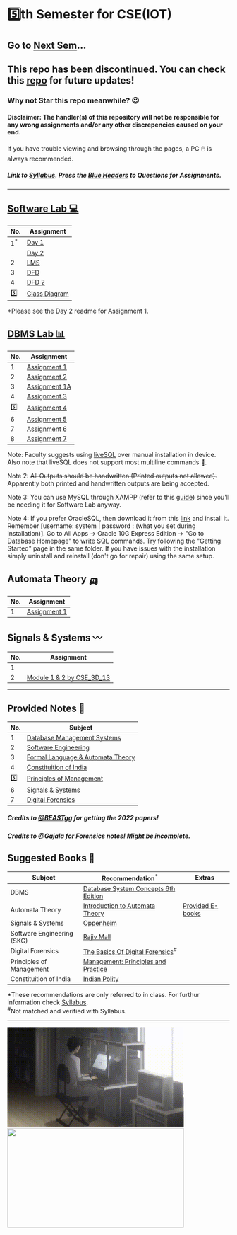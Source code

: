 # 5️⃣th Semester for CSE(IOT)
## Go to [Next Sem](https://github.com/PixMusicaX/Sem6IoT)...
## This repo has been discontinued. You can check this [repo](https://github.com/BEASTgg/5thsem) for future updates!
### Why not Star this repo meanwhile? 😉
#### Disclaimer: The handler(s) of this repository will not be responsible for any wrong assignments and/or any other discrepencies caused on your end.
If you have trouble viewing and browsing through the pages, a PC 🖱️ is always recommended. 
##### Link to [Syllabus](/5th%20Sem%20CSE(IOT%2C%20CYS%2C%20BCT)%202021%20-%202025%20Batch%20Syllabus.pdf). Press the [Blue Headers](https://github.com/PixMusicaX/Sem5IOT/tree/main#software-lab-) to Questions for Assignments.

---

## [Software Lab 💻](/SOFTWARE_LAB/PCCCSE593.pdf)

| No. | Assignment |
| --- | --- |
| 1<sup>*</sup> | [Day 1](/SOFTWARE_LAB/Day1/) |
|   | [Day 2](/SOFTWARE_LAB/Day2/) |
| 2 | [LMS](/SOFTWARE_LAB/library_system) |
| 3 | [DFD](/SOFTWARE_LAB/DFD) |
| 4 | [DFD 2](/SOFTWARE_LAB/DFD2) |
| 5️⃣ | [Class Diagram](/SOFTWARE_LAB/cls_dg) |

*Please see the Day 2 readme for Assignment 1.

## [DBMS Lab 📊](/DBMS_LAB/PCC-CSE591.pdf)

| No. | Assignment |
| --- | --- |
| 1 | [Assignment 1](/DBMS_LAB/Assignment1) |
| 2 | [Assignment 2](/DBMS_LAB/Assignment2) |
| 3 | [Assignment 1A](/DBMS_LAB/Assignment1A) |
| 4 | [Assignment 3](/DBMS_LAB/Assignment3) |
| 5️⃣ | [Assignment 4](/DBMS_LAB/Assignment4) |
| 6 | [Assignment 5](/DBMS_LAB/Assignment5) |
| 7 | [Assignment 6](/DBMS_LAB/A6) |
| 8 | [Assignment 7](/DBMS_LAB/A7) |

Note: Faculty suggests using [liveSQL](https://www.bing.com/ck/a?!&&p=a9d0ddf772a14109JmltdHM9MTY5MDE1NjgwMCZpZ3VpZD0zM2RiODkyZi05NWM1LTZlYzUtMmZiOS05YTdhOTQ2ODZmMmQmaW5zaWQ9NTIyNQ&ptn=3&hsh=3&fclid=33db892f-95c5-6ec5-2fb9-9a7a94686f2d&psq=oraclelive&u=a1aHR0cHM6Ly9saXZlc3FsLm9yYWNsZS5jb20vYXBleC9mP3A9NTkwOjE3Ojc5ODMxMzcwOTU3NDg6Ojo6Og&ntb=1) over manual installation in device. Also note that liveSQL does not support most multiline commands 💢.

Note 2: <s>All Outputs should be handwritten (Printed outputs not allowed).</s> Apparently both printed and handwritten outputs are being accepted.

Note 3: You can use MySQL through XAMPP (refer to this [guide](/DBMS_LAB/guide.md)) since you'll be needing it for Software Lab anyway.

Note 4: If you prefer OracleSQL, then download it from this [link](https://www.appservgrid.com/coherence/downxe.html) and install it. Remember [username: system | password : (what you set during installation)]. Go to All Apps -> Oracle 10G Express Edition -> "Go to Database Homepage" to write SQL commands. Try following the "Getting Started" page in the same folder. If you have issues with the installation simply uninstall and reinstall (don't go for repair) using the same setup.

## Automata Theory 🛺

| No. | Assignment |
| --- | --- |
| 1 | [Assignment 1](/AUTOMATA/Assignment1) |

## Signals & Systems 〰️

| No. | Assignment |
| --- | --- |
| 1 |   |
| 2 | [Module 1 & 2 by CSE_3D_13](/S&S/CSE_3C_13.pdf) |
---

## Provided Notes 📜

| No. | Subject |
| --- | --- |
| 1 | [Database Management Systems](/Notes/DBMS/) |
| 2 | [Software Engineering](/Notes/Software/) |
| 3 | [Formal Language & Automata Theory](/Notes/Automata) |
| 4 | [Constituition of India](/Notes/Constitution_of_India) |
| 5️⃣ | [Principles of Management](/Notes/Management) |
| 6 | [Signals & Systems](/Notes/S&S)
| 7 | [Digital Forensics](/Notes/Forensics)

##### Credits to [@BEASTgg](https://www.github.com/BEASTgg) for getting the 2022 papers!
##### Credits to @Gajala for Forensics notes! Might be incomplete.

## Suggested Books 📖

| Subject | Recommendation<sup>*</sup> | Extras |
| --- | --- | --- |
| DBMS | [Database System Concepts 6th Edition](https://drive.google.com/file/d/13q8K7vhvQaavlgoO1eJpKQHKjaTBh8dP/view?pli=1) |
| Automata Theory | [Introduction to Automata Theory](https://idoc.pub/queue/introduction-to-automata-theory-languages-by-john-e-hopcroft-rajeev-motwani-jeffrey-d-ullman-546gd9dyrqn8) | [Provided E-books](/Notes/Automata/books/)
| Signals & Systems | [Oppenheim](https://vdocument.in/oppenheim-signals-and-systems-complete.html?page=1) |
| Software Engineering (SKG) | [Rajiv Mall](https://davcollegetitilagarh.org/wp-content/uploads/2020/09/fundamentals-of-software-engineering-fourth-edition-rajib-mall.pdf) |
| Digital Forensics | [The Basics Of Digital Forensics](https://vdoc.pub/download/the-basics-of-digital-forensics-second-edition-the-primer-for-getting-started-in-digital-forensics-5riuj6kmet40)<sup>#</sup> |
| Principles of Management | [Management: Principles and Practice](https://zoboko.com/book/543dr3x2/management-principles-and-practice) |
| Constituition of India | [Indian Polity](https://drive.google.com/file/d/131m_q-GK1wUQlhse2d33p6_1Z58FGy2m/view) |


*These recommendations are only referred to in class. For furthur information check [Syllabus](/5th%20Sem%20CSE(IOT%2C%20CYS%2C%20BCT)%202021%20-%202025%20Batch%20Syllabus.pdf).<br>
<sup>#</sup>Not matched and verified with Syllabus.

---

<p align="left">
  <img src="https://github.com/PixMusicaX/PiXMusicaX/blob/main/Okabe%20Rintaro%20Typing%20on%20the%20computer%20ASMR.gif" />  <img src="https://github.com/PixMusicaX/Sem5IOT/assets/129383302/fc91dd73-9539-4b10-b64a-26dd780c7557" width="400" height="225"/>
  </p>
